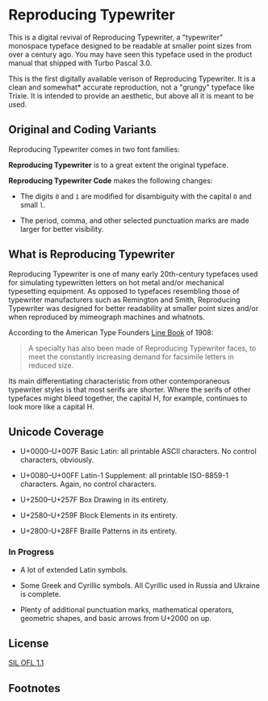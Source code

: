 # Reproducing Typewriter

This is a digital revival of Reproducing Typewriter, a "typewriter"
monospace typeface designed to be readable at smaller point sizes from
over a century ago.  You may have seen this typeface used in the
product manual that shipped with Turbo Pascal 3.0.

This is the first digitally available verison of Reproducing
Typewriter.  It is a clean and somewhat* accurate reproduction, not a
"grungy" typeface like Trixie.  It is intended to provide an
aesthetic, but above all it is meant to be used.

## Original and Coding Variants

Reproducing Typewriter comes in two font families:

**Reproducing Typewriter** is to a great extent the original typeface.

**Reproducing Typewriter Code** makes the following changes:

-   The digits `0` and `1` are modified for disambiguity with the
    capital `O` and small `l`.

-   The period, comma, and other selected punctuation marks are made
    larger for better visibility.
    
## What is Reproducing Typewriter
    
Reproducing Typewriter is one of many early 20th-century typefaces
used for simulating typewritten letters on hot metal and/or mechanical
typesetting equipment.  As opposed to typefaces resembling those of
typewriter manufacturers such as Remington and Smith, Reproducing
Typewriter was designed for better readability at smaller point sizes
and/or when reproduced by mimeograph machines and whatnots.

According to the American Type Founders [Line Book][linebook] of 1908:

> A specialty has also been made of Reproducing Typewriter faces, to
> meet the constantly increasing demand for facsimile letters in
> reduced size.

Its main differentiating characteristic from other contemporaneous
typewriter styles is that most serifs are shorter.  Where the serifs
of other typefaces might bleed together, the capital H, for example,
continues to look more like a capital H.

## Unicode Coverage

-   U+0000–U+007F Basic Latin: all printable ASCII characters.  No
    control characters, obviously.

-   U+0080–U+00FF Latin-1 Supplement: all printable ISO-8859-1
    characters.  Again, no control characters.

-   U+2500–U+257F Box Drawing in its entirety.

-   U+2580–U+259F Block Elements in its entirety.

-   U+2800–U+28FF Braille Patterns in its entirety.

### In Progress

-   A lot of extended Latin symbols.

-   Some Greek and Cyrillic symbols.  All Cyrillic used in Russia and
    Ukraine is complete.

-   Plenty of additional punctuation marks, mathematical operators,
    geometric shapes, and basic arrows from U+2000 on up.
    
## License

[SIL OFL 1.1](OFL.md)
    
## Footnotes

[linebook]: https://www.google.com/books/edition/American_Line_Type_Book/WadRAAAAYAAJ?hl=en&gbpv=1&pg=PP5&printsec=frontcover
